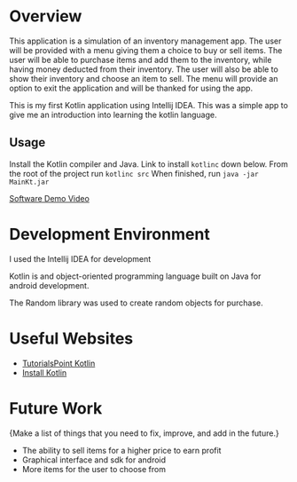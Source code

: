 # Overview

This application is a simulation of an inventory management app. The user will be provided with a menu giving them a
choice
to buy or sell items. The user will be able to purchase items and add them to the inventory, while having money deducted
from their inventory. The user will also be able to show their inventory and choose an item to sell.
The menu will provide an option to exit the application and will be thanked for using the app.

This is my first Kotlin application using Intellij IDEA. This was a simple app to give me an introduction into learning
the kotlin language.

## Usage

Install the Kotlin compiler and Java. Link to install `kotlinc` down below.
From the root of the project run `kotlinc src`
When finished, run `java -jar MainKt.jar`

[Software Demo Video](http://youtube.link.goes.here)

# Development Environment

I used the Intellij IDEA for development

Kotlin is and object-oriented programming language built on Java for android development.

The Random library was used to create random objects for purchase.

# Useful Websites

- [TutorialsPoint Kotlin](https://www.tutorialspoint.com/kotlin/index.htm)
- [Install Kotlin](https://kotlinlang.org/docs/command-line.html#snap-package)

# Future Work

{Make a list of things that you need to fix, improve, and add in the future.}

- The ability to sell items for a higher price to earn profit
- Graphical interface and sdk for android
- More items for the user to choose from

